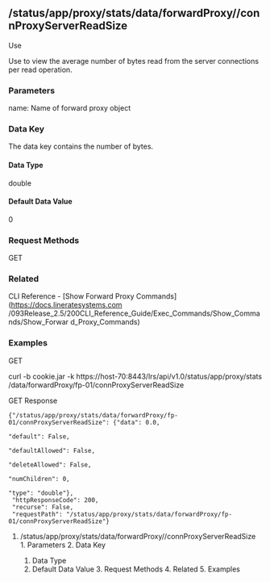 ## /status/app/proxy/stats/data/forwardProxy/<name>/connProxyServerReadSize

Use

Use to view the average number of bytes read from the server connections per
read operation.

### Parameters

name: Name of forward proxy object

### Data Key

The data key contains the number of bytes.

#### Data Type

double

#### Default Data Value

0

### Request Methods

GET

### Related

CLI Reference - [Show Forward Proxy Commands](https://docs.lineratesystems.com
/093Release_2.5/200CLI_Reference_Guide/Exec_Commands/Show_Commands/Show_Forwar
d_Proxy_Commands)

### Examples

GET

curl -b cookie.jar -k https://host-70:8443/lrs/api/v1.0/status/app/proxy/stats
/data/forwardProxy/fp-01/connProxyServerReadSize

GET Response

    
    {"/status/app/proxy/stats/data/forwardProxy/fp-01/connProxyServerReadSize": {"data": 0.0,
                                                                                  "default": False,
                                                                                  "defaultAllowed": False,
                                                                                  "deleteAllowed": False,
                                                                                  "numChildren": 0,
                                                                                  "type": "double"},
     "httpResponseCode": 200,
     "recurse": False,
     "requestPath": "/status/app/proxy/stats/data/forwardProxy/fp-01/connProxyServerReadSize"}
    

  1. /status/app/proxy/stats/data/forwardProxy/<name>/connProxyServerReadSize
    1. Parameters
    2. Data Key
      1. Data Type
      2. Default Data Value
    3. Request Methods
    4. Related
    5. Examples

